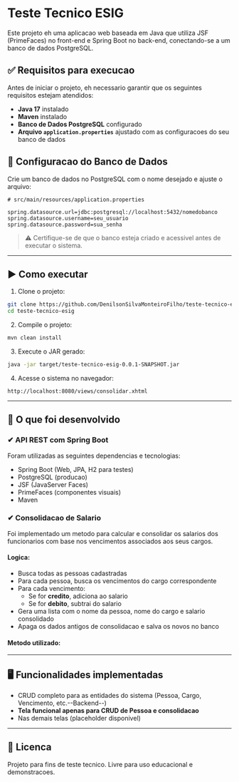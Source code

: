 # Teste Tecnico ESIG

Este projeto eh uma aplicacao web baseada em Java que utiliza JSF (PrimeFaces) no front-end e Spring Boot no back-end, conectando-se a um banco de dados PostgreSQL.

## ✅ Requisitos para execucao

Antes de iniciar o projeto, eh necessario garantir que os seguintes requisitos estejam atendidos:

- **Java 17** instalado
- **Maven** instalado
- **Banco de Dados PostgreSQL** configurado
- **Arquivo `application.properties`** ajustado com as configuracoes do seu banco de dados

## 🔧 Configuracao do Banco de Dados

Crie um banco de dados no PostgreSQL com o nome desejado e ajuste o arquivo:

```properties
# src/main/resources/application.properties

spring.datasource.url=jdbc:postgresql://localhost:5432/nomedobanco
spring.datasource.username=seu_usuario
spring.datasource.password=sua_senha
```

> ⚠️ Certifique-se de que o banco esteja criado e acessivel antes de executar o sistema.

---

## ▶️ Como executar

1. Clone o projeto:
```bash
git clone https://github.com/DenilsonSilvaMonteiroFilho/teste-tecnico-esig.git
cd teste-tecnico-esig
```

2. Compile o projeto:
```bash
mvn clean install
```

3. Execute o JAR gerado:
```bash
java -jar target/teste-tecnico-esig-0.0.1-SNAPSHOT.jar
```

4. Acesse o sistema no navegador:
```
http://localhost:8080/views/consolidar.xhtml
```

---

## 🧠 O que foi desenvolvido

### ✔ API REST com Spring Boot
Foram utilizadas as seguintes dependencias e tecnologias:

- Spring Boot (Web, JPA, H2 para testes)
- PostgreSQL (producao)
- JSF (JavaServer Faces)
- PrimeFaces (componentes visuais)
- Maven

### ✔ Consolidacao de Salario

Foi implementado um metodo para calcular e consolidar os salarios dos funcionarios com base nos vencimentos associados aos seus cargos.

#### Logica:

- Busca todas as pessoas cadastradas
- Para cada pessoa, busca os vencimentos do cargo correspondente
- Para cada vencimento:
  - Se for **credito**, adiciona ao salario
  - Se for **debito**, subtrai do salario
- Gera uma lista com o nome da pessoa, nome do cargo e salario consolidado
- Apaga os dados antigos de consolidacao e salva os novos no banco

#### Metodo utilizado:

---

## 🖥️ Funcionalidades implementadas

- CRUD completo para as entidades do sistema (Pessoa, Cargo, Vencimento, etc.--Backend--)
- **Tela funcional apenas para CRUD de Pessoa e consolidacao**
- Nas demais telas (placeholder disponivel)

---

## 📄 Licenca

Projeto para fins de teste tecnico. Livre para uso educacional e demonstracoes.

